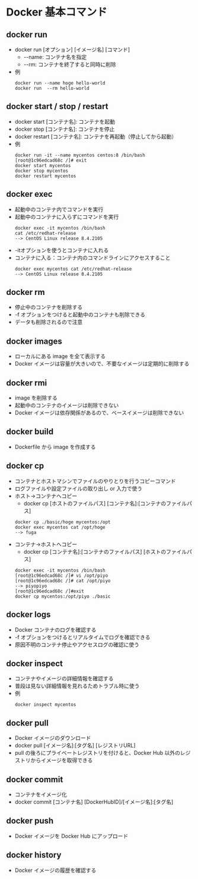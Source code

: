 # Docker 基本コマンド

## docker run

- docker run [オプション] [イメージ名] [コマンド]
  - --name: コンテナ名を指定
  - --rm: コンテナを終了すると同時に削除
- 例
  ```
  docker run --name hoge hello-world
  docker run  --rm hello-world
  ```

## docker start / stop / restart

- docker start [コンテナ名]: コンテナを起動
- docker stop [コンテナ名]: コンテナを停止
- docker restart [コンテナ名]: コンテナを再起動（停止してから起動）
- 例
  ```
  docker run -it --name mycentos centos:8 /bin/bash
  [root@1c96edcad68c /]# exit
  docker start mycentos
  docker stop mycentos
  docker restart mycentos
  ```

## docker exec

- 起動中のコンテナ内でコマンドを実行
- 起動中のコンテナに入らずにコマンドを実行
  ```
  docker exec -it mycentos /bin/bash
  cat /etc/redhat-release
  --> CentOS Linux release 8.4.2105
  ```
- -itオプションを使うとコンテナに入れる
- コンテナに入る：コンテナ内のコマンドラインにアクセスすること
  ```
  docker exec mycentos cat /etc/redhat-release
  --> CentOS Linux release 8.4.2105
  ```

## docker rm

- 停止中のコンテナを削除する
- -f オプションをつけると起動中のコンテナも削除できる
- データも削除されるので注意

## docker images

- ローカルにある image を全て表示する
- Docker イメージは容量が大きいので、不要なイメージは定期的に削除する

## docker rmi

- image を削除する
- 起動中のコンテナのイメージは削除できない
- Docker イメージは依存関係があるので、ベースイメージは削除できない

## docker build

- Dockerfile から image を作成する

## docker cp

- コンテナとホストマシンでファイルのやりとりを行うコピーコマンド
- ログファイルや設定ファイルの取り出し or 入力で使う
- ホスト→コンテナへコピー
  - docker cp [ホストのファイルパス] [コンテナ名]:[コンテナのファイルパス]
  ```
  docker cp ./basic/hoge mycentos:/opt
  docker exec mycentos cat /opt/hoge
  --> fuga
  ```
- コンテナ→ホストへコピー
  - docker cp [コンテナ名]:[コンテナのファイルパス] [ホストのファイルパス]
  ```
  docker exec -it mycentos /bin/bash
  [root@1c96edcad68c /]# vi /opt/piyo
  [root@1c96edcad68c /]# cat /opt/piyo
  --> piyopiyo
  [root@1c96edcad68c /]#exit
  docker cp mycentos:/opt/piyo ./basic
  ```

## docker logs

- Docker コンテナのログを確認する
- -f オプションをつけるとリアルタイムでログを確認できる
- 原因不明のコンテナ停止やアクセスログの確認に使う

## docker inspect

- コンテナやイメージの詳細情報を確認する
- 普段は見ない詳細情報を見れるためトラブル時に使う
- 例
  ```
  docker inspect mycentos
  ```

## docker pull

- Docker イメージのダウンロード
- docker pull [イメージ名]:[タグ名] [レジストリURL]
- pull の後ろにプライベートレジストリを付けると、Docker Hub 以外のレジストリからイメージを取得できる

## docker commit

- コンテナをイメージ化
- docker commit [コンテナ名] [DockerHubID]/[イメージ名]:[タグ名]

## docker push

- Docker イメージを Docker Hub にアップロード

## docker history

- Docker イメージの履歴を確認する
